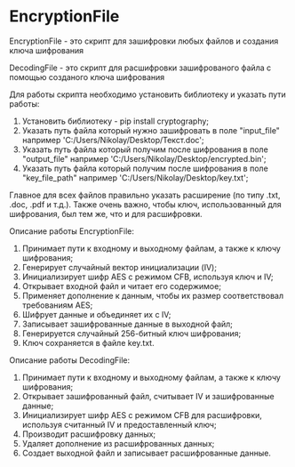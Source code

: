# EncryptionFile
EncryptionFile - это скрипт для зашифровки любых файлов и создания ключа шифрования

DecodingFile - это скрипт для расшифровки зашифрованого файла с помощью созданого ключа шифрования

Для работы скрипта необходимо установить библиотеку и указать пути работы:
 1) Установить библиотеку - pip install cryptography;
 2) Указать путь файла который нужно зашифровать в поле "input_file" например 'C:/Users/Nikolay/Desktop/Текст.doc';
 3) Указать путь файла который получим после шифрования в поле "output_file" например 'C:/Users/Nikolay/Desktop/encrypted.bin';
 4) Указать путь файла который получим после шифрования в поле "key_file_path" например 'C:/Users/Nikolay/Desktop/key.txt';

Главное для всех файлов правильно указать расширение (по типу .txt, .doc, .pdf и т.д.).
Также очень важно, чтобы ключ, использованный для шифрования, был тем же, что и для расшифровки.

Описание работы EncryptionFile:
1) Принимает пути к входному и выходному файлам, а также к ключу шифрования;
2) Генерирует случайный вектор инициализации (IV);
3) Инициализирует шифр AES с режимом CFB, используя ключ и IV;
4) Открывает входной файл и читает его содержимое;
5) Применяет дополнение к данным, чтобы их размер соответствовал требованиям AES;
6) Шифрует данные и объединяет их с IV;
7) Записывает зашифрованные данные в выходной файл;
8) Генерируется случайный 256-битный ключ шифрования;
9) Ключ сохраняется в файле key.txt.

Описание работы DecodingFile:
1) Принимает пути к входному и выходному файлам, а также к ключу шифрования;
2) Открывает зашифрованный файл, считывает IV и зашифрованные данные;
3) Инициализирует шифр AES с режимом CFB для расшифровки, используя считанный IV и предоставленный ключ;
4) Производит расшифровку данных;
5) Удаляет дополнение из расшифрованных данных;
6) Создает выходной файл и записывает расшифрованные данные.
